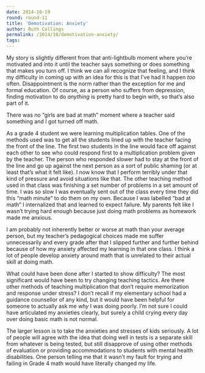 ```yaml
---
date: 2014-10-19
round: round-11
title: 'Demotivation: Anxiety'
author: Ruth Collings
permalink: /2014/10/demotivation-anxiety/
tags:
---
```

My story is slightly different from that anti-lightbulb moment where you&#8217;re motivated and into it until the teacher says something or does something that makes you turn off. I think we can all recognize that feeling, and I think my difficulty in coming up with an idea for this is that I’ve had it happen *too* often. Disappointment is the norm rather than the exception for me and formal education. Of course, as a person who suffers from depression, finding motivation to do *anything* is pretty hard to begin with, so that’s also part of it.

There was no “girls are bad at math” moment where a teacher said something and I got turned off math.

As a grade 4 student we were learning multiplication tables. One of the methods used was to get all the students lined up with the teacher facing the front of the line. The first two students in the line would face off against each other to see who could respond first to a multiplication problem given by the teacher. The person who responded slower had to stay at the front of the line and go up against the next person as a sort of public shaming (or at least that&#8217;s what it felt like). I now know that I perform terribly under that kind of pressure and avoid situations like that. The other teaching method used in that class was finishing a set number of problems in a set amount of time. I was so slow I was eventually sent out of the class every time they did this &#8220;math minute&#8221; to do them on my own. Because I was labelled “bad at math” I internalized that and learned to expect failure. My parents felt like I wasn’t trying hard enough because just doing math problems as homework made me anxious.

I am probably not inherently better or worse at math than your average person, but my teacher’s pedagogical choices made me suffer unnecessarily and every grade after that I slipped further and further behind because of how my anxiety affected my learning in that one class. I think a lot of people develop anxiety around math that is unrelated to their actual skill at doing math.

What could have been done after I started to show difficulty? The most significant would have been to try changing teaching tactics. Are there other methods of teaching multiplication that don&#8217;t require memorization and response under stress? I don&#8217;t recall if my elementary school had a guidance counsellor of any kind, but it would have been helpful for someone to actually ask me *why* I was doing poorly. I&#8217;m not sure I could have articulated my anxieties clearly, but surely a child crying every day over doing basic math is not normal.

The larger lesson is to take the anxieties and stresses of kids seriously. A lot of people will agree with the idea that doing well in tests is a separate skill from whatever is being tested, but still disapprove of using other methods of evaluation or providing accommodations to students with mental health disabilities. One person telling me that it wasn&#8217;t my fault for trying and failing in Grade 4 math would have literally changed my life.
